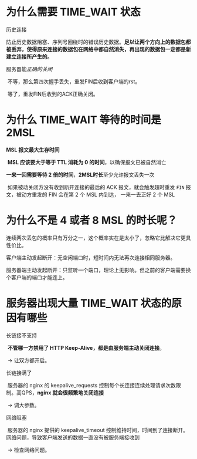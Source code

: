

# 为什么需要 TIME_WAIT 状态

历史连接

​	防止历史数据阻塞、序列号回绕时的错误历史数据。**足以让两个方向上的数据包都被丢弃，使得原来连接的数据包在网络中都自然消失，再出现的数据包一定都是新建立连接所产生的。**

服务器能*正确的关闭*

​	不等，那么第四次握手丢失，重发FIN后收到客户端的rst。

​	等了，重发FIN后收到的ACK正确关闭。

#  为什么 TIME_WAIT 等待的时间是 2MSL

**MSL 报文最大生存时间**

​	**MSL 应该要大于等于 TTL 消耗为 0 的时间**，以确保报文已被自然消亡

**一来一回需要等待 2 倍的时间**，**2MSL时长**至少允许报文丢失一次

​	如果被动关闭方没有收到断开连接的最后的 ACK 报文，就会触发超时重发 `FIN` 报文，被动方重发的 FIN 会在第 2 个 MSL 内到达， 一来一去正好 2 个 MSL



# 为什么不是 4 或者 8 MSL 的时长呢？

连续两次丢包的概率只有万分之一，这个概率实在是太小了，忽略它比解决它更具性价比。

客户端主动发起断开：无空闲端口时，短时间内无法再次连接相同服务器。

服务器端主动发起断开：只监听一个端口，理论上无影响。但之前的客户端需要换个客户端的端口才能连上。

# 服务器出现大量 TIME_WAIT 状态的原因有哪些

长链接不支持

​	**不管哪一方禁用了 HTTP Keep-Alive，都是由服务端主动关闭连接**。

​	→ 让双方都开启。

长链接满了

​	服务器的 nginx 的 keepalive_requests 控制每个长连接连续处理请求次数限制。高QPS，**nginx 就会很频繁地关闭连接**

​	→ 调大参数。

网络阻塞

​	服务器的 nginx 提供的 keepalive_timeout 控制维持时间，时间到了连接断开。网络问题，导致客户端发送的数据一直没有被服务端接收到

​	→ 检查网络问题。
